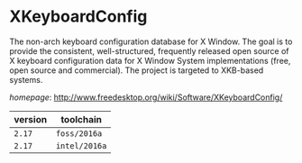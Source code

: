 # XKeyboardConfig

The non-arch keyboard configuration database for X Window.  The goal is to provide the consistent, well-structured,  frequently released open source of X keyboard configuration data  for X Window System implementations (free, open source and commercial).  The project is targeted to XKB-based systems.

*homepage*: <http://www.freedesktop.org/wiki/Software/XKeyboardConfig/>

version | toolchain
--------|----------
``2.17`` | ``foss/2016a``
``2.17`` | ``intel/2016a``
